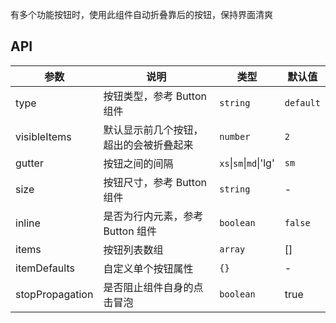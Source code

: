 有多个功能按钮时，使用此组件自动折叠靠后的按钮，保持界面清爽

## API

| 参数         | 说明                                   | 类型                   | 默认值    |
| ------------ | -------------------------------------- | ---------------------- | --------- |
| type         | 按钮类型，参考 Button 组件             | `string`               | `default` |
| visibleItems | 默认显示前几个按钮，超出的会被折叠起来 | `number`               | `2`       |
| gutter       | 按钮之间的间隔                         | `xs`\|`sm`\|`md`\|'lg' | `sm`      |
| size         | 按钮尺寸，参考 Button 组件             | `string`               | -         |
| inline       | 是否为行内元素，参考 Button 组件       | `boolean`              | `false`   |
| items        | 按钮列表数组                           | `array`                | []        |
| itemDefaults | 自定义单个按钮属性                     | `{}`                   | -         |
| stopPropagation | 是否阻止组件自身的点击冒泡                     | `boolean`                   | true         |
